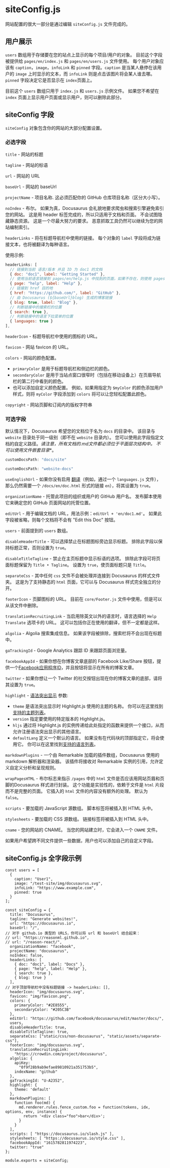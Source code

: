 # siteConfig.js

网站配置的很大一部分是通过编辑 `siteConfig.js` 文件完成的。

## 用户展示

`users` 数组用于存储要在您的站点上显示的每个项目/用户的对象。 目前这个字段被提供给 `pages/en/index.js` 和 `pages/en/users.js` 文件使用。 每个用户对象应该有 `caption`，`image`，`infoLink` 和 `pinned` 字段。`caption` 是当某人悬停在该用户的 `image` 上时显示的文本，而 `infoLink` 则是点击该图片将会某人谁去哪。 `pinned` 字段决定它是否显示在 `index`页面上。

目前这个 `users` 数组只用于 `index.js` 和 `users.js` 示例文件。 如果您不希望在 `index` 页面上显示用户页面或显示用户，则可以删除此部分。

## siteConfig 字段

`siteConfig` 对象包含你的网站的大部分配置设置。

### 必选字段

`title` - 网站的标题

`tagline` - 网站的标语

`url` - 网站的 URL

`baseUrl` - 网站的 baseUrl

`projectName` - 项目名称. 这必须匹配你的 GitHub 仓库项目名称（区分大小写）。

`noIndex` - 布尔。 如果为真，Docusaurus 会礼貌地要求爬虫和搜索引擎避免索引您的网站。 这是用 header 标签完成的，所以只适用于文档和页面。 不会试图隐藏静态资源。 这是一个尽最大努力的要求。 恶意抓取工具仍然可以继续为您的网站编制索引。

`headerLinks` - 将在标题导航栏中使用的链接。 每个对象的 `label` 字段将成为链接文本，也将被翻译为每种语言。

使用示例:

```js
headerLinks: [
  // 链接到当前 语言/版本 并且 ID 为 doc1 的文档
  { doc: "doc1", label: "Getting Started" },
  // 使用当前语言链接到 pages/en/help.js 中找到的页面，如果不存在，则使用 pages/help.js。
  { page: "help", label: "Help" },
  // 链接到 href 目的地
  { href: "https://github.com/", label: "GitHub" },
  // 由 Docusaurus (${baseUrl}blog) 生成的博客链接
  { blog: true, label: "Blog" },
  // 判断链接中的搜索栏的位置
  { search: true },
  // 判断链接中的语言下拉菜单的位置
  { languages: true }
],
```
`headerIcon` - 标题导航栏中使用的图标的 URL。

`favicon` -  网站 favicon 的 URL。

`colors` - 网站的颜色配置。

  - `primaryColor` 是用于标题导航栏和侧边栏的颜色。
  - `secondaryColor` 是用于当站点窗口很窄时（包括在移动设备上）在页眉导航栏的第二行中看到的颜色。
  - 也可以添加自定义颜色配置。 例如，如果用指定为 `$myColor` 的颜色添加用户样式，则将 `myColor` 字段添加到 `colors` 将可以让您轻松配置此颜色。

`copyright` - 网站页脚和订阅内的版权字符串

### 可选字段

默认情况下，Docusaurus 希望您的文档位于名为 `docs` 的目录中。 该目录与 `website` 目录处于同一级别（即不在 `website` 目录内）。 您可以使用此字段指定文档的自定义路径。**请注意，所有文档的*.md文件都必须位于平面层次结构中。 不可以使用文件嵌套目录**。

```js
customDocsPath: "docs/site"
```

```js
customDocsPath: "website-docs"
```

`useEnglishUrl` - 如果你没有启用 [翻译](guides-translation.md)（例如，通过一个 `languages.js` 文件），那么仍然需要一个 `/docs/en/doc.html` 形式的链接 `en`），将其设置为 `true`。

`organizationName` - 托管此项目的组织或用户的 GitHub 用户名。 发布脚本使用它来确定您的 GitHub 页面网站的托管位置。

`editUrl` - 用于编辑文档的 URL，用法示例：`editUrl + 'en/doc1.md'`。 如果此字段被省略，则每个文档将不会有 "Edit this Doc" 按钮。

`users` - 前面提到的 `users` 数组。

`disableHeaderTitle` - 可以选择禁止在标题图标旁边显示标题。 排除此字段以保持标题正常，否则设置为 `true`。

`disableTitleTagline` - 禁止在主页标题中显示标语的选项。 排除此字段可将页面标题保留为 `Title • Tagline`。 设置为 `true`，使页面标题只是 `Title`。

`separateCss` - 其中任何 `css` 文件不会被处理并连接到 Docusaurus 的样式文件夹。 这是为了支持静态的 `html` 页面，它可以与 Docusaurus 样式完全独立的分开。

`footerIcon` - 页脚图标的 URL。 目前在 `core/Footer.js` 文件中使用，但是可以从该文件中删除。

`translationRecruitingLink` - 当启用除英文以外的语言时，语言选择的 `Help Translate` 选项卡的 URL。 这可以包括你正在使用的翻译，但不一定都是这样。

`algolia` - Algolia 搜索集成信息。 如果该字段被排除，搜索栏将不会出现在标题中。

`gaTrackingId` - Google Analytics 跟踪 ID 来跟踪页面浏览量。

`facebookAppId` - 如果你想在你博客文章底部的 Facebook Like/Share 按钮，提供一个[Facebook应用程序ID](https://www.facebook.com/help/audiencenetwork/804209223039296)，并且按钮将显示在所有的博客文章。

`twitter` - 如果你想让一个 Twitter 的社交按钮出现在你的博客文章的底部，请将其设置为 `true`。

`highlight` - [语法突出显示](api-doc-markdown.md) 参数:

 - `theme` 是语法突出显示时 Highlight.js 使用的主题的名称。 你可以在这里找到[支持的主题列表](https://github.com/isagalaev/highlight.js/tree/master/src/styles)。
 - `version` 指定要使用的特定版本的 Highlight.js。
 - `hljs` 通过将 Highlight.js 的实例传递给此处指定的函数来提供一个接口，从而允许注册语法突出显示的其他语言。
 - `defaultLang` 定义一个默认的语言。 如果没有在代码块的顶部指定它，将会使用它。 你可以在这里找到[支持的语言列表](https://github.com/isagalaev/highlight.js/tree/master/src/languages)。

`markdownPlugins` - 一个由 Remarkable 加载的插件数组，Docusaurus 使用的 markdown 解析器和渲染器。 该插件将接收对 Remarkable 实例的引用，允许定义自定义分析和呈现规则。

`wrapPagesHTML` - 布尔标志来指示 `/pages` 中的 `html` 文件是否应该用网站页眉和页脚的Docusaurus 样式进行封装。 这个功能是实验性的，依赖于文件是 `html` 片段而不是完整的页面。 它插入的 `html` 文件的内容没有额外的处理。 默认为 `false`。

`scripts` - 要加载的 JavaScript 源数组。 脚本标签将被插入到 HTML 头中。

`stylesheets` - 要加载的 CSS 源数组。 链接标签将被插入到 HTML 头中。

`cname` - 您的网站的 CNAME。 当您的网站建立时，它会进入一个 `CNAME` 文件。

如果用户希望跨不同文件提供一些数据，用户也可以添加自己的自定义字段。

## siteConfig.js 全字段示例

```
const users = [
  {
    caption: "User1",
    image: "/test-site/img/docusaurus.svg",
    infoLink: "https://www.example.com",
    pinned: true
  }
];

const siteConfig = {
  title: "Docusaurus",
  tagline: "Generate websites!",
  url: "https://docusaurus.io",
  baseUrl: "/",
// 对于 github.io 类型的 URLS，你可以将 url 和 baseUrl 结合起来：
// url: "https://reasonml.github.io",
// url: "/reason-react/",
  organizationName: "facebook",
  projectName: "docusaurus",
  noIndex: false,
  headerLinks: [
    { doc: "doc1", label: "Docs" },
    { page: "help", label: "Help" },
    { search: true },
    { blog: true }
  ],
// 对于顶部导航栏中没有标题链接 -> headerLinks: [],
  headerIcon: "img/docusaurus.svg",
  favicon: "img/favicon.png",
  colors: {
    primaryColor: "#2E8555",
    secondaryColor: "#205C3B"
  },
  editUrl: "https://github.com/facebook/docusaurus/edit/master/docs/",
  users,
  disableHeaderTitle: true,
  disableTitleTagline: true,
  separateCss: ["static/css/non-docusaurus", "static/assets/separate-css"],
  footerIcon: "img/docusaurus.svg",
  translationRecruitingLink:
    "https://crowdin.com/project/docusaurus",
  algolia: {
    apiKey:
      "0f9f28b9ab9efae89810921a351753b5",
    indexName: "github"
  },
  gaTrackingId: "U-A2352",
  highlight: {
    theme: 'default'
  },
  markdownPlugins: [
    function foo(md) {
      md.renderer.rules.fence_custom.foo = function(tokens, idx, options, env, instance) {
        return '<div class="foo">bar</div>';
      }
    }
  ],
  scripts: [ "https://docusaurus.io/slash.js" ],
  stylesheets: [ "https://docusaurus.io/style.css" ],
  facebookAppId: "1615782811974223",
  twitter: "true"
};

module.exports = siteConfig;
```
